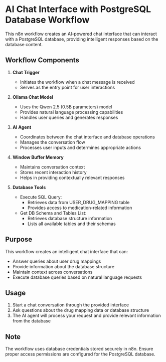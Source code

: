 # AI Chat Interface with PostgreSQL Database Workflow

This n8n workflow creates an AI-powered chat interface that can interact with a PostgreSQL database, providing intelligent responses based on the database content.

## Workflow Components

1. **Chat Trigger**
   - Initiates the workflow when a chat message is received
   - Serves as the entry point for user interactions

2. **Ollama Chat Model**
   - Uses the Qwen 2.5 (0.5B parameters) model
   - Provides natural language processing capabilities
   - Handles user queries and generates responses

3. **AI Agent**
   - Coordinates between the chat interface and database operations
   - Manages the conversation flow
   - Processes user inputs and determines appropriate actions

4. **Window Buffer Memory**
   - Maintains conversation context
   - Stores recent interaction history
   - Helps in providing contextually relevant responses

5. **Database Tools**
   - Execute SQL Query:
     - Retrieves data from USER_DRUG_MAPPING table
     - Provides access to medication-related information
   - Get DB Schema and Tables List:
     - Retrieves database structure information
     - Lists all available tables and their schemas

## Purpose

This workflow creates an intelligent chat interface that can:
- Answer queries about user drug mappings
- Provide information about the database structure
- Maintain context across conversations
- Execute database queries based on natural language requests

## Usage

1. Start a chat conversation through the provided interface
2. Ask questions about the drug mapping data or database structure
3. The AI agent will process your request and provide relevant information from the database

## Note

The workflow uses database credentials stored securely in n8n. Ensure proper access permissions are configured for the PostgreSQL database.
